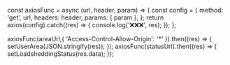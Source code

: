 
const axiosFunc = async (url, header, param) => {
  const config = {
    method: 'get',
    url,
    headers: header,
    params: { param },
  };
  return axios(config).catch((res) => { console.log('❌❌❌', res); });
};


  axiosFunc(areaUrl,{ 'Access-Control-Allow-Origin': '*' }).then((res) => { setUserArea(JSON.stringify(res)); });
  axiosFunc(statusUrl).then((res) => { setLoadsheddingStatus(res.data); }); 

